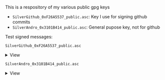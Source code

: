 This is a respository of my various public gpg keys

- `SilverGithub_0xF26A5537_public.asc`: Key I use for signing github commits
- `SilverAndro_0x3101B414_public.asc`: General pupose key, not for github

Test signed messages:

`SilverGithub_0xF26A5537_public.asc`
<details>
  <summary>View</summary>
  
```
-----BEGIN PGP SIGNED MESSAGE-----
Hash: SHA512

Hello world!
-----BEGIN PGP SIGNATURE-----

iHUEARYKAB0WIQR9zh3/6pDCYhCgOcTrl0l48mpVNwUCY04IBwAKCRDrl0l48mpV
N1LsAQCC0jaEAq6L8OIbv5JTUt/Wqkg901azT4IovzEiNP0ryAEAvKxFBLQ/V96b
oqWEcx+7JOnclL0J11bcjbFnUq42Uwg=
=t1KR
-----END PGP SIGNATURE-----
```
</details>

`SilverAndro_0x3101B414_public.asc`
<details>
  <summary>View</summary>
  
```
-----BEGIN PGP SIGNED MESSAGE-----
Hash: SHA512

Hello world!
-----BEGIN PGP SIGNATURE-----

iHUEARYKAB0WIQSfDAGaycrhFitm9Mxc0uO3MQG0FAUCY04ISwAKCRBc0uO3MQG0
FKY8AQCfbxZd/jiA4TPjZwYWByBC7PeyowAWY/mGsDz6v46hZwD9H2PzqCZdbkpY
4AXywAfDGnC7i7FeyqmTnyKI81lBUwM=
=pXYh
-----END PGP SIGNATURE-----
```
</details>